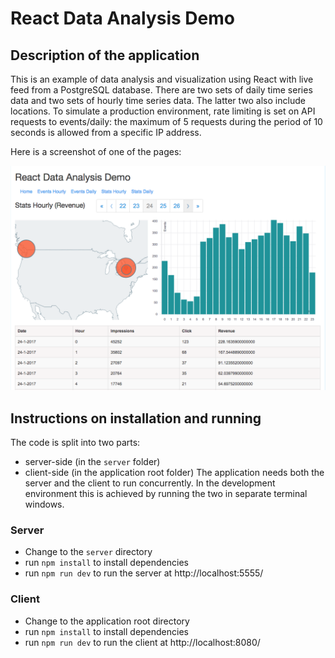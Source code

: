 # React Data Analysis Demo

## Description of the application
This is an example of data analysis and visualization using React with live feed from a PostgreSQL database.
There are two sets of daily time series data and two sets of hourly time series data. The latter two also include locations.
To simulate a production environment, rate limiting is set on API requests to events/daily: the maximum of 5 requests during the period of 10 seconds is allowed from a specific IP address.

Here is a screenshot of one of the pages:
<p align="center">
  <img src="screenshot.png" width="700"/>
</p>

## Instructions on installation and running
The code is split into two parts:
- server-side (in the `server` folder)
- client-side (in the application root folder)
The application needs both the server and the client to run concurrently. In the development environment this is achieved by running the two in separate terminal windows.

### Server
- Change to the `server` directory
- run `npm install` to install dependencies
- run `npm run dev` to run the server at http://localhost:5555/

### Client
- Change to the application root directory
- run `npm install` to install dependencies
- run `npm run dev` to run the client at http://localhost:8080/
